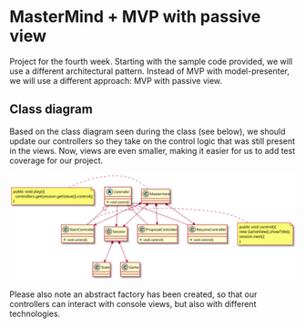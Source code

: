 # MasterMind + MVP with passive view
Project for the fourth week. Starting with the sample code provided, we will use a different architectural pattern. Instead of MVP with model-presenter, we will use a different approach: MVP with passive view.

## Class diagram
Based on the class diagram seen during the class (see below), we should update our controllers so they take on the control logic that was still present in the views. Now, views are even smaller, making it easier for us to add test coverage for our project.

<img src="./doc/classDiagram.svg">

Please also note an abstract factory has been created, so that our controllers can interact with console views, but also with different technologies.
